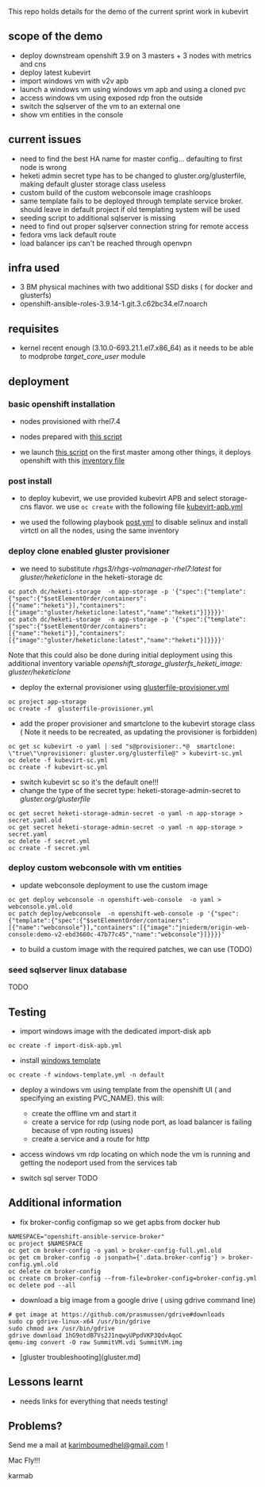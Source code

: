 This repo holds details for the demo of the current sprint work in kubevirt

## scope of the demo

- deploy downstream openshift 3.9 on 3 masters + 3 nodes with metrics and cns
- deploy latest kubevirt
- import windows vm with v2v apb
- launch a windows vm using windows vm apb and using a cloned pvc
- access windows vm using exposed rdp fron the outside
- switch the sqlserver of the vm to an external one
- show vm entities in the console

## current issues


- need to find the best HA name for master config... defaulting to first node is wrong
- heketi admin secret type has to be changed to gluster.org/glusterfile, making default gluster storage class useless
- custom build of the custom webconsole image  crashloops
- same template fails to be deployed through template service broker. should leave in default project if old templating system will be used
- seeding script to additional sqlserver is missing
- need to find out proper sqlserver connection string for remote access
- fedora vms lack default route
- load balancer ips can't be reached through openvpn

## infra used

- 3  BM physical machines with two additional SSD disks ( for docker and glusterfs)
- openshift-ansible-roles-3.9.14-1.git.3.c62bc34.el7.noarch

## requisites

- kernel recent enough (3.10.0-693.21.1.el7.x86_64) as it needs to be able to modprobe *target_core_user* module

## deployment

### basic openshift installation

- nodes provisioned with rhel7.4

- nodes prepared with [this script](installation/runcmd_master)

- we launch [this script](installation/install.sh) on the first master
  among other things, it deploys openshift with this [inventory file](installation/hosts)

### post install 

- to deploy kubevirt, we use provided kubevirt APB and select storage-cns flavor. we use `oc create` with the following file [kubevirt-apb.yml](kubevirt-apb.yml)

- we used the following playbook [post.yml](post.yml) to disable selinux and install virtctl on all the nodes, using the same inventory


### deploy clone enabled gluster provisioner

- we need to substitute *rhgs3/rhgs-volmanager-rhel7:latest* for *gluster/heketiclone* in the heketi-storage dc

```
oc patch dc/heketi-storage  -n app-storage -p '{"spec":{"template":{"spec":{"$setElementOrder/containers":[{"name":"heketi"}],"containers":[{"image":"gluster/heketiclone:latest","name":"heketi"}]}}}}'
oc patch dc/heketi-storage  -n app-storage -p '{"spec":{"template":{"spec":{"$setElementOrder/containers":[{"name":"heketi"}],"containers":[{"image":"gluster/heketiclone:latest","name":"heketi"}]}}}}'
```

Note that this could also be done during initial deployment using this additional  inventory variable
*openshift_storage_glusterfs_heketi_image: gluster/heketiclone*

- deploy the external provisioner using [glusterfile-provisioner.yml](glusterfile-provisioner.yml)

```
oc project app-storage
oc create -f  glusterfile-provisioner.yml
```

- add the proper provisioner and smartclone to the kubevirt storage class ( Note it needs to be recreated, as updating the provisioner is forbidden)

```
oc get sc kubevirt -o yaml | sed "s@provisioner:.*@  smartclone: \"true\"\nprovisioner: gluster.org/glusterfile@" > kubevirt-sc.yml
oc delete -f kubevirt-sc.yml
oc create -f kubevirt-sc.yml
```

- switch kubevirt sc so it's the default one!!!
- change the type of the secret type: heketi-storage-admin-secret to *gluster.org/glusterfile*

```
oc get secret heketi-storage-admin-secret -o yaml -n app-storage > secret.yaml.old
oc get secret heketi-storage-admin-secret -o yaml -n app-storage > secret.yaml
oc delete -f secret.yml
oc create -f secret.yml
```

### deploy custom webconsole with vm entities

- update webconsole deployment to use the custom image

```
oc get deploy webconsole -n openshift-web-console  -o yaml > webconsole.yml.old
oc patch deploy/webconsole  -n openshift-web-console -p '{"spec":{"template":{"spec":{"$setElementOrder/containers":[{"name":"webconsole"}],"containers":[{"image":"jniederm/origin-web-console:demo-v2-ebd3660c-47b77c45","name":"webconsole"}]}}}}'
```

- to build a custom image with the required patches, we can use (TODO)

### seed sqlserver linux database 
TODO

## Testing

- import windows image with the dedicated import-disk apb

```
oc create -f import-disk-apb.yml
```

- install [windows template](windows-template.yml)

```
oc create -f windows-template.yml -n default
```

- deploy a windows vm using template from the openshift UI ( and specifying an existing PVC_NAME). this will:
  - create the offline vm and start it
  - create a service for rdp (using node port, as load balancer is failing because of vpn routing issues)
  - create a service and a route for http

- access windows vm rdp locating on which node the vm is running and getting the nodeport used from the services tab
 
- switch sql server
TODO


## Additional information

- fix broker-config configmap so we get apbs from docker hub

```
NAMESPACE="openshift-ansible-service-broker"
oc project $NAMESPACE
oc get cm broker-config -o yaml > broker-config-full.yml.old
oc get cm broker-config -o jsonpath={'.data.broker-config'} > broker-config.yml.old
oc delete cm broker-config
oc create cm broker-config --from-file=broker-config=broker-config.yml
oc delete pod --all
```

- download a big image from a google drive  ( using gdrive command line)

```
# get image at https://github.com/prasmussen/gdrive#downloads
sudo cp gdrive-linux-x64 /usr/bin/gdrive
sudo chmod a+x /usr/bin/gdrive
gdrive download 1hG9otdB7Vs2J1nqwyUPpdVKP3QdvAqoC
qemu-img convert -O raw SummitVM.vdi SummitVM.img
```

- [gluster troubleshooting](gluster.md]

## Lessons learnt

- needs links for everything that needs testing!

## Problems?

Send me a mail at [karimboumedhel@gmail.com](mailto:karimboumedhel@gmail.com) !

Mac Fly!!!

karmab
